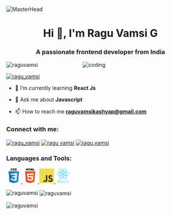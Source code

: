 ![MasterHead](https://user-images.githubusercontent.com/107539107/233205749-792e74b2-e0d1-43b3-90ff-e84d9c424804.gif)
<h1 align="center">Hi 👋, I'm Ragu Vamsi G</h1>
<h3 align="center">A passionate frontend developer from India</h3>
<img align="right" alt="coding" width="300" src="https://media.giphy.com/media/RbDKaczqWovIugyJmW/giphy.gif">

<p align="left"> <img src="https://komarev.com/ghpvc/?username=raguvamsi&label=Profile%20views&color=0e75b6&style=flat" alt="raguvamsi" /> </p>

<p align="left"> <a href="https://twitter.com/ragu_vamsi" target="blank"><img src="https://img.shields.io/twitter/follow/ragu_vamsi?logo=twitter&style=for-the-badge" alt="ragu_vamsi" /></a> </p>

- 🌱 I’m currently learning **React Js**

- 💬 Ask me about **Javascript**

- 📫 How to reach me **raguvamsikashyap@gmail.com**

<h3 align="left">Connect with me:</h3>
<p align="left">
<a href="https://twitter.com/ragu_vamsi" target="blank"><img align="center" src="https://raw.githubusercontent.com/rahuldkjain/github-profile-readme-generator/master/src/images/icons/Social/twitter.svg" alt="ragu_vamsi" height="30" width="40" /></a>
<a href="https://linkedin.com/in/ragu vamsi" target="blank"><img align="center" src="https://raw.githubusercontent.com/rahuldkjain/github-profile-readme-generator/master/src/images/icons/Social/linked-in-alt.svg" alt="ragu vamsi" height="30" width="40" /></a>
<a href="https://instagram.com/ragu.vamsi" target="blank"><img align="center" src="https://raw.githubusercontent.com/rahuldkjain/github-profile-readme-generator/master/src/images/icons/Social/instagram.svg" alt="ragu.vamsi" height="30" width="40" /></a>
</p>

<h3 align="left">Languages and Tools:</h3>
<p align="left"> <a href="https://www.w3schools.com/css/" target="_blank" rel="noreferrer"> <img src="https://raw.githubusercontent.com/devicons/devicon/master/icons/css3/css3-original-wordmark.svg" alt="css3" width="40" height="40"/> </a> <a href="https://www.w3.org/html/" target="_blank" rel="noreferrer"> <img src="https://raw.githubusercontent.com/devicons/devicon/master/icons/html5/html5-original-wordmark.svg" alt="html5" width="40" height="40"/> </a> <a href="https://developer.mozilla.org/en-US/docs/Web/JavaScript" target="_blank" rel="noreferrer"> <img src="https://raw.githubusercontent.com/devicons/devicon/master/icons/javascript/javascript-original.svg" alt="javascript" width="40" height="40"/> </a> <a href="https://reactjs.org/" target="_blank" rel="noreferrer"> <img src="https://raw.githubusercontent.com/devicons/devicon/master/icons/react/react-original-wordmark.svg" alt="react" width="40" height="40"/> </a> </p>

<p><img align="left" src="https://github-readme-stats.vercel.app/api/top-langs?username=raguvamsi&show_icons=true&locale=en&layout=compact" alt="raguvamsi" /></p>

<p>&nbsp;<img align="center" src="https://github-readme-stats.vercel.app/api?username=raguvamsi&show_icons=true&locale=en" alt="raguvamsi" /></p>

<p><img align="center" src="https://github-readme-streak-stats.herokuapp.com/?user=raguvamsi&" alt="raguvamsi" /></p>

